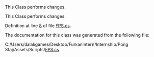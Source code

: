 <div id="class_f_p_s">

</div>

<span id="class_f_p_s" label="class_f_p_s"></span>

This Class performs changes.

This Class performs changes.

Definition at line [8](#_f_p_s_8cs_source_l00008) of file
[FPS.cs](#_f_p_s_8cs_source).

The documentation for this class was generated from the following file:

<div class="DoxyCompactItemize">

C:/Users/dalakgames/Desktop/FurkanIntern/Internship/Pong
Staj/Assets/Scripts/[FPS.cs](#_f_p_s_8cs)

</div>
